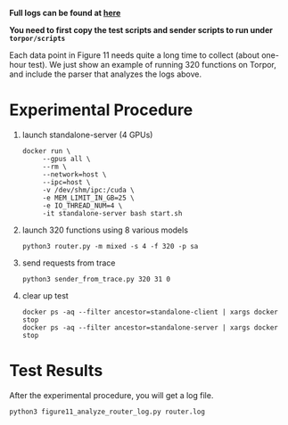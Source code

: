 **Full logs can be found at [here](https://drive.google.com/drive/folders/1Nk2Al3xBwrU844wphwljyeNhk1epImmR?usp=drive_link)**

**You need to first copy the test scripts and sender scripts to run under `torpor/scripts`**

Each data point in Figure 11 needs quite a long time to collect (about one-hour test). We just show an example of running 320 functions on Torpor, and include the parser that analyzes the logs above.

# Experimental Procedure

1. launch standalone-server (4 GPUs)

   ```shell
   docker run \
        --gpus all \
        --rm \
        --network=host \
        --ipc=host \
        -v /dev/shm/ipc:/cuda \
        -e MEM_LIMIT_IN_GB=25 \
        -e IO_THREAD_NUM=4 \
        -it standalone-server bash start.sh
   ```

2. launch 320 functions using 8 various models

   ```shell
   python3 router.py -m mixed -s 4 -f 320 -p sa
   ```

3. send requests from trace

   ```shell
   python3 sender_from_trace.py 320 31 0
   ```

4. clear up test

   ```shell
   docker ps -aq --filter ancestor=standalone-client | xargs docker stop
   docker ps -aq --filter ancestor=standalone-server | xargs docker stop
   ```

# Test Results

After the experimental procedure, you will get a log file.

```bash
python3 figure11_analyze_router_log.py router.log
```

